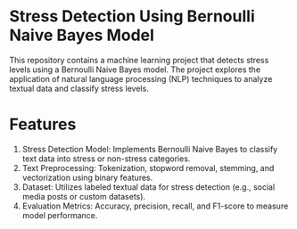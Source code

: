# Stress Detection Using Bernoulli Naive Bayes Model
This repository contains a machine learning project that detects stress levels using a Bernoulli Naive Bayes model. The project explores the application of natural language processing (NLP) techniques to analyze textual data and classify stress levels.

# Features
1) Stress Detection Model: Implements Bernoulli Naive Bayes to classify text data into stress or non-stress categories.
2) Text Preprocessing: Tokenization, stopword removal, stemming, and vectorization using binary features.
3) Dataset: Utilizes labeled textual data for stress detection (e.g., social media posts or custom datasets).
4) Evaluation Metrics: Accuracy, precision, recall, and F1-score to measure model performance.
